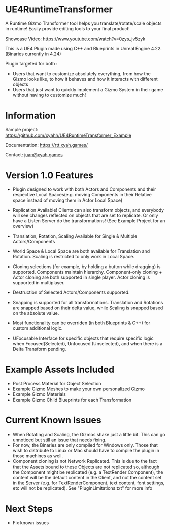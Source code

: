 # UE4RuntimeTransformer
A Runtime Gizmo Transformer tool helps you translate/rotate/scale objects in runtime! Easily provide editing tools to your final product!

Showcase Video: https://www.youtube.com/watch?v=0zys_jv5zyk

This is a UE4 Plugin made using C++ and Blueprints in Unreal Engine 4.22. (Binaries currently in 4.24)

Plugin targeted for both :
- Users that want to customize absolutely everything, from how the Gizmo looks like, to how it behaves and how it interacts with different objects
- Users that just want to quickly implement a Gizmo System in their game without having to customize much!

# Information

Sample project: https://github.com/xyahh/UE4RuntimeTransformer_Example

Documentation:  https://rtt.xyah.games/

Contact: juan@xyah.games


# Version 1.0 Features

- Plugin designed to work with both Actors and Components and their respective Local Spaces(e.g. moving Components in their Relative space instead of moving them in Actor Local Space)

- Replication Available! Clients can also transform objects, and everybody will see changes reflected on objects that are set to replicate. Or only have a Listen Server do the transformations! (See Example Project for an overview)

- Translation, Rotation, Scaling Available for Single & Multiple Actors/Components

- World Space & Local Space are both available for Translation and Rotation. Scaling is restricted to only work in Local Space.

- Cloning selections (for example, by holding a button while dragging) is supported. Components maintain hierarchy. Component-only cloning + Actor cloning are both supported in single player. Actor cloning is supported in multiplayer.

- Destruction of Selected Actors/Components supported.

- Snapping is supported for all transformations. Translation and Rotations are snapped based on their delta value, while Scaling is snapped based on the absolute value.

- Most functionality can be overriden (in both Blueprints & C++) for custom additional logic.

- UFocusable Interface for specific objects that require specific logic when Focused(Selected), Unfocused (Unselected), and when there is a Delta Transform pending.

# Example Assets Included
- Post Process Material for Object Selection
- Example Gizmo Meshes to make your own personalized Gizmo
- Example Gizmo Materials
- Example Gizmo Child Blueprints for each Transformation

# Current Known Issues
- When Rotating and Scaling, the Gizmos shake just a little bit. This can go unnoticed but
still an issue that needs fixing.
- For now, the Binaries are only compiled for Windows only. Those that wish to distribute to Linux or Mac should have to compile the plugin in those machines as well.
- Component cloning is not Network Replicated. This is due to the fact that the Assets bound to these Objects are not replicated so, although the Component might be replicated (e.g. a TextRender Component), the content will be the default content in the Client, and not the content set in the Server (e.g. for TextRenderComponent, text content, font settings, etc will not be replicated). See "PluginLimitations.txt" for more info

# Next Steps
- Fix known issues
